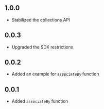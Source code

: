 ## 1.0.0

* Stabilized the collections API

## 0.0.3

* Upgraded the SDK restrictions

## 0.0.2

* Added an example for `associateBy` function

## 0.0.1

* Added `associateBy` function

